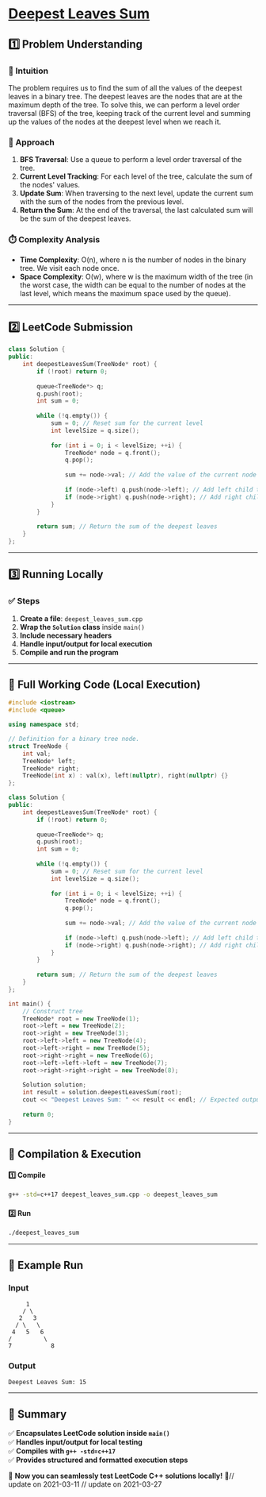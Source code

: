# **[Deepest Leaves Sum](https://leetcode.com/problems/deepest-leaves-sum/description/)**  

## **1️⃣ Problem Understanding**  
### **📌 Intuition**  
The problem requires us to find the sum of all the values of the deepest leaves in a binary tree. The deepest leaves are the nodes that are at the maximum depth of the tree. To solve this, we can perform a level order traversal (BFS) of the tree, keeping track of the current level and summing up the values of the nodes at the deepest level when we reach it.

### **🚀 Approach**  
1. **BFS Traversal**: Use a queue to perform a level order traversal of the tree.
2. **Current Level Tracking**: For each level of the tree, calculate the sum of the nodes' values.
3. **Update Sum**: When traversing to the next level, update the current sum with the sum of the nodes from the previous level.
4. **Return the Sum**: At the end of the traversal, the last calculated sum will be the sum of the deepest leaves.

### **⏱️ Complexity Analysis**  
- **Time Complexity**: O(n), where n is the number of nodes in the binary tree. We visit each node once.
- **Space Complexity**: O(w), where w is the maximum width of the tree (in the worst case, the width can be equal to the number of nodes at the last level, which means the maximum space used by the queue).

---  

## **2️⃣ LeetCode Submission**  
```cpp
class Solution {
public:
    int deepestLeavesSum(TreeNode* root) {
        if (!root) return 0;
        
        queue<TreeNode*> q;
        q.push(root);
        int sum = 0;
        
        while (!q.empty()) {
            sum = 0; // Reset sum for the current level
            int levelSize = q.size();
            
            for (int i = 0; i < levelSize; ++i) {
                TreeNode* node = q.front();
                q.pop();
                
                sum += node->val; // Add the value of the current node
                
                if (node->left) q.push(node->left); // Add left child to the queue
                if (node->right) q.push(node->right); // Add right child to the queue
            }
        }
        
        return sum; // Return the sum of the deepest leaves
    }
};
```  

---  

## **3️⃣ Running Locally**  
### **✅ Steps**  
1. **Create a file**: `deepest_leaves_sum.cpp`  
2. **Wrap the `Solution` class** inside `main()`  
3. **Include necessary headers**  
4. **Handle input/output for local execution**  
5. **Compile and run the program**  

---  

## **📝 Full Working Code (Local Execution)**  
```cpp
#include <iostream>
#include <queue>

using namespace std;

// Definition for a binary tree node.
struct TreeNode {
    int val;
    TreeNode* left;
    TreeNode* right;
    TreeNode(int x) : val(x), left(nullptr), right(nullptr) {}
};

class Solution {
public:
    int deepestLeavesSum(TreeNode* root) {
        if (!root) return 0;
        
        queue<TreeNode*> q;
        q.push(root);
        int sum = 0;
        
        while (!q.empty()) {
            sum = 0; // Reset sum for the current level
            int levelSize = q.size();
            
            for (int i = 0; i < levelSize; ++i) {
                TreeNode* node = q.front();
                q.pop();
                
                sum += node->val; // Add the value of the current node
                
                if (node->left) q.push(node->left); // Add left child to the queue
                if (node->right) q.push(node->right); // Add right child to the queue
            }
        }
        
        return sum; // Return the sum of the deepest leaves
    }
};

int main() {
    // Construct tree
    TreeNode* root = new TreeNode(1);
    root->left = new TreeNode(2);
    root->right = new TreeNode(3);
    root->left->left = new TreeNode(4);
    root->left->right = new TreeNode(5);
    root->right->right = new TreeNode(6);
    root->left->left->left = new TreeNode(7);
    root->right->right->right = new TreeNode(8);
    
    Solution solution;
    int result = solution.deepestLeavesSum(root);
    cout << "Deepest Leaves Sum: " << result << endl; // Expected output: 15 (7 + 8)
    
    return 0;
}
```  

---  

## **🔧 Compilation & Execution**  
#### **1️⃣ Compile**  
```bash
g++ -std=c++17 deepest_leaves_sum.cpp -o deepest_leaves_sum
```  

#### **2️⃣ Run**  
```bash
./deepest_leaves_sum
```  

---  

## **🎯 Example Run**  
### **Input**  
```
     1
    / \
   2   3
  / \   \
 4   5   6
/         \
7           8
```  
### **Output**  
```
Deepest Leaves Sum: 15
```  

---  

## **📌 Summary**  
✅ **Encapsulates LeetCode solution inside `main()`**  
✅ **Handles input/output for local testing**  
✅ **Compiles with `g++ -std=c++17`**  
✅ **Provides structured and formatted execution steps**  

🚀 **Now you can seamlessly test LeetCode C++ solutions locally!** 🚀// update on 2021-03-11
// update on 2021-03-27
